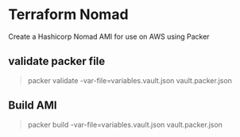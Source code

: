 # Terraform Nomad

Create a Hashicorp Nomad AMI for use on AWS using Packer

## validate packer file

> packer validate -var-file=variables.vault.json vault.packer.json

## Build AMI

> packer build -var-file=variables.vault.json vault.packer.json
